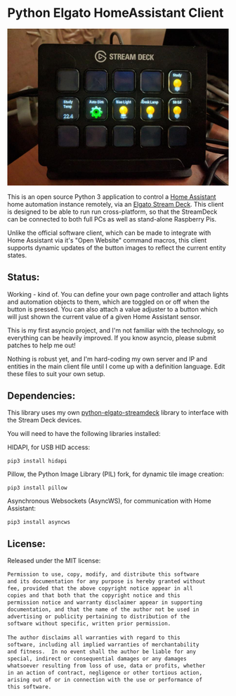# Python Elgato HomeAssistant Client

![Example Deck](ExampleDeck.jpg)

This is an open source Python 3 application to control a
[Home Assistant](http://home-assistant.io) home automation instance remotely,
via an [Elgato Stream Deck](https://www.elgato.com/en/gaming/stream-deck). This
client is designed to be able to run run cross-platform, so that the StreamDeck
can be connected to both full PCs as well as stand-alone Raspberry Pis.

Unlike the official software client, which can be made to integrate with Home
Assistant via it's "Open Website" command macros, this client supports dynamic
updates of the button images to reflect the current entity states.

## Status:

Working - kind of. You can define your own page controller and attach lights and
automation objects to them, which are toggled on or off when the button is
pressed. You can also attach a value adjuster to a button which will just shown
the current value of a given Home Assistant sensor.

This is my first asyncio project, and I'm not familiar with the technology, so
everything can be heavily improved. If you know asyncio, please submit patches
to help me out!

Nothing is robust yet, and I'm hard-coding my own server and IP and entities in
the main client file until I come up with a definition language. Edit these
files to suit your own setup.

## Dependencies:

This library uses my own [python-elgato-streamdeck](https://github.com/abcminiuser/python-elgato-streamdeck)
library to interface with the Stream Deck devices.

You will need to have the following libraries installed:

HIDAPI, for USB HID access:
```
pip3 install hidapi
```
Pillow, the Python Image Library (PIL) fork, for dynamic tile image creation:
```
pip3 install pillow
```
Asynchronous Websockets (AsyncWS), for communication with Home Assistant:
```
pip3 install asyncws
```

## License:

Released under the MIT license:

```
Permission to use, copy, modify, and distribute this software
and its documentation for any purpose is hereby granted without
fee, provided that the above copyright notice appear in all
copies and that both that the copyright notice and this
permission notice and warranty disclaimer appear in supporting
documentation, and that the name of the author not be used in
advertising or publicity pertaining to distribution of the
software without specific, written prior permission.

The author disclaims all warranties with regard to this
software, including all implied warranties of merchantability
and fitness.  In no event shall the author be liable for any
special, indirect or consequential damages or any damages
whatsoever resulting from loss of use, data or profits, whether
in an action of contract, negligence or other tortious action,
arising out of or in connection with the use or performance of
this software.
```
